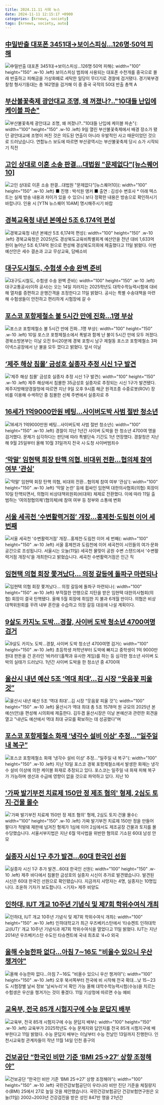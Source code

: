 ```yaml
---
title: 2024.11.11 사회 뉴스
date: 2024-11-11 12:15:17 +0900
categories: [krnews, society]
tags: [krnews, society, auto]
---
```

## [中밀반출 대포폰 3451대→보이스피싱…126명·50억 피해](https://n.news.naver.com/mnews/article/003/0012895491)

![中밀반출 대포폰 3451대→보이스피싱…126명·50억 피해](https://mimgnews.pstatic.net/image/origin/003/2024/11/11/12895491.jpg?type=nf220_150){: width="100" height="150" .w-10 .left}
보이스피싱 범죄에 사용되는 대포폰 수천개를 중국으로 몰래 반출하고 피해금을 가상화폐로 세탁한 일당이 무더기로 경찰에 검거됐다. 경기북부경찰청 형사기동대는 총 162명을 검거해 이 중 중국 국적의 50대 반출 총책 A

## [부산불꽃축제 광안대교 조명,  왜 꺼졌나?.."10대들 난입에 케이블 파손"](https://n.news.naver.com/mnews/article/660/0000072611)

![부산불꽃축제 광안대교 조명,  왜 꺼졌나?.."10대들 난입에 케이블 파손"](https://mimgnews.pstatic.net/image/origin/660/2024/11/10/72611.jpg?type=nf220_150){: width="100" height="150" .w-10 .left}
9일 열린 부산불꽃축제에서 배경 장소가 됐던 광안대교에 조명이 꺼진 것은 의도된 연출이 아니라 우발적인 사고 때문이었던 것으로 드러났습니다. 연합뉴스 보도에 따르면 부산광역시는 부산불꽃축제 당시 쇼가 시작되기 직전

## [고인 상대로 이혼 소송 판결...대법원 "문제없다"[뉴스퀘어10]](https://n.news.naver.com/mnews/article/052/0002112026)

![고인 상대로 이혼 소송 판결...대법원 "문제없다"[뉴스퀘어10]](https://mimgnews.pstatic.net/image/origin/052/2024/11/11/2112026.jpg?type=nf220_150){: width="100" height="150" .w-10 .left}
■ 진행 : 박석원 앵커 ■ 출연 : 김성수 변호사 * 아래 텍스트는 실제 방송 내용과 차이가 있을 수 있으니 보다 정확한 내용은 방송으로 확인하시기 바랍니다. 인용 시 [YTN 뉴스퀘어 10AM] 명시해주시기 바랍

## [경북교육청 내년 본예산 5조 6,174억 편성](https://n.news.naver.com/mnews/article/469/0000832576)

![경북교육청 내년 본예산 5조 6,174억 편성](https://mimgnews.pstatic.net/image/origin/469/2024/11/11/832576.jpg?type=nf220_150){: width="100" height="150" .w-10 .left}
경북교육청은 2025년도 경상북도교육비특별회계 예산안을 전년 대비 1,633억 원이 늘어난 5조 6,174억 원으로 편성해 경상북도의회에 제출했다고 11일 밝혔다. 이번 예산안은 세수 결손과 고교 무상교육, 담배소비

## [대구도시철도, 수험생 수송 완벽 준비](https://n.news.naver.com/mnews/article/014/0005265927)

![대구도시철도, 수험생 수송 완벽 준비](https://mimgnews.pstatic.net/image/origin/014/2024/11/11/5265927.jpg?type=nf220_150){: width="100" height="150" .w-10 .left}
대구교통공사(이하 공사)는 오는 14일 치러지는 2025학년도 대학수학능력시험에 대비해 열차를 증편하고 운행간격을 조정한다고 11일 밝혔다. 공사는 특별 수송대책을 마련해 수험생들이 안전하고 편리하게 시험장에 갈 수

## [포스코 포항제철소 불 5시간 만에 진화…1명 부상](https://n.news.naver.com/mnews/article/016/0002386129)

![포스코 포항제철소 불 5시간 만에 진화…1명 부상](https://mimgnews.pstatic.net/image/origin/016/2024/11/10/2386129.jpg?type=nf220_150){: width="100" height="150" .w-10 .left}
10일 포스코 포항제철소에서 폭발과 함께 난 불이 5시간 만에 모두 꺼졌다. 경북소방본부는 이날 오전 9시20분께 경북 포항시 남구 제철동 포스코 포항제철소 3파이넥스공장에서 난 불을 모두 껐다고 밝혔다. 앞서 이날

## [‘제주 해상 침몰’ 금성호 실종자 추정 시신 1구 발견](https://n.news.naver.com/mnews/article/020/0003597187)

![‘제주 해상 침몰’ 금성호 실종자 추정 시신 1구 발견](https://mimgnews.pstatic.net/image/origin/020/2024/11/10/3597187.jpg?type=nf220_150){: width="100" height="150" .w-10 .left}
제주 해상에서 침몰한 35금성호 실종자로 추정되는 시신 1구가 발견됐다. 제주지방해양경찰청에 따르면 지난 9일 오후 9시쯤 해군 원격조종 수중로봇(ROV) 장비를 이용해 수색하던 중 침몰한 선체 주변에서 실종자로 추

## [16세가 1억9000만원 베팅…사이버도박 사범 절반 청소년](https://n.news.naver.com/mnews/article/016/0002386214)

![16세가 1억9000만원 베팅…사이버도박 사범 절반 청소년](https://mimgnews.pstatic.net/image/origin/016/2024/11/10/2386214.jpg?type=nf220_150){: width="100" height="150" .w-10 .left}
경찰이 지난 1년간 사이버 도박을 한 청소년 4700여 명을 검거했다. 문제가 심각하다는 판단에 따라 특별단속 기간도 1년 연장했다. 경찰청은 지난해 9월 25일부터 올해 10월 31일까지 전국 시·도청 사이버범죄수

## [‘막말’ 임현택 회장 탄핵 의협, 비대위 전환…협의체 참여 여부 ‘관심’](https://n.news.naver.com/mnews/article/028/0002715523)

![‘막말’ 임현택 회장 탄핵 의협, 비대위 전환…협의체 참여 여부 ‘관심’](https://mimgnews.pstatic.net/image/origin/028/2024/11/10/2715523.jpg?type=nf220_150){: width="100" height="150" .w-10 .left}
‘막말 논란’ 등에 휩싸인 임현택 대한의사협회(의협) 회장이 10일 탄핵되면서, 의협이 비상대책위원회(비대위) 체제로 전환했다. 이에 따라 11일 출범하는 ‘여의정협의체’(협의체)에 참여 여부 등 정부와 소통에 변화

## [서울 세곡천 ‘수변활력거점’ 개장…홍제천·도림천 이어 세 번째](https://n.news.naver.com/mnews/article/056/0011835362)

![서울 세곡천 ‘수변활력거점’ 개장…홍제천·도림천 이어 세 번째](https://mimgnews.pstatic.net/image/origin/056/2024/11/11/11835362.jpg?type=nf220_150){: width="100" height="150" .w-10 .left}
서울 홍제천과 도림천에 이어 세곡천이 시민들의 여가·문화 공간으로 조성됩니다. 서울시는 오늘(11일) 세곡천 물맞이 공원 수변 스탠드에서 ‘수변활력거점 개장식’을 개최한다고 밝혔습니다. 세곡천 수변활력거점은 인근 직

## [임현택 의협 회장 쫓겨났다… 의정 갈등에 돌파구 마련되나](https://n.news.naver.com/mnews/article/469/0000832531)

![임현택 의협 회장 쫓겨났다… 의정 갈등에 돌파구 마련되나](https://mimgnews.pstatic.net/image/origin/469/2024/11/11/832531.jpg?type=nf220_150){: width="100" height="150" .w-10 .left}
부적절한 언행으로 지탄을 받은 임현택 대한의사협회(의협) 회장이 결국 탄핵됐다. 올해 5월 회장에 취임한 지 불과 6개월 만이다. 의협은 비상대책위원회를 꾸려 내부 혼란을 수습하고 의정 갈등 대응에 나설 계획이다.

## [9살도 카지노 도박…경찰, 사이버 도박 청소년 4700여명 검거](https://n.news.naver.com/mnews/article/081/0003493878)

![9살도 카지노 도박…경찰, 사이버 도박 청소년 4700여명 검거](https://mimgnews.pstatic.net/image/origin/081/2024/11/10/3493878.jpg?type=nf220_150){: width="100" height="150" .w-10 .left}
초등학생 저학년부터 도박에 빠지고 중학생이 1억 9000만원대 판돈을 건 온라인 ‘바카라’(홀짝과 유사한 게임)를 하는 등 심각한 청소년 사이버 도박의 실태가 드러났다. 1년간 사이버 도박을 한 청소년 중 4700여

## [울산시 내년 예산 5조 ‘역대 최대’…김 시장 “웃음꽃 피울 것”](https://n.news.naver.com/mnews/article/421/0007898957)

![울산시 내년 예산 5조 ‘역대 최대’…김 시장 “웃음꽃 피울 것”](https://mimgnews.pstatic.net/image/origin/421/2024/11/11/7898957.jpg?type=nf220_150){: width="100" height="150" .w-10 .left}
울산시가 역대 최대 총 5조 1578억 원 규모의 2025년 본예산(안)을 편성해 시의회에 제출한다. 김두겸 울산시장은 이날 본예산과 관련한 회견을 열고 "내년도 예산에서 역대 최대 규모를 확보하는 데 성공했다"며

## [포스코 포항제철소 화재 ‘냉각수 설비 이상’ 추정…“일주일 내 복구”](https://n.news.naver.com/mnews/article/018/0005882384)

![포스코 포항제철소 화재 ‘냉각수 설비 이상’ 추정…“일주일 내 복구”](https://mimgnews.pstatic.net/image/origin/018/2024/11/11/5882384.jpg?type=nf220_150){: width="100" height="150" .w-10 .left}
지난 10일 포스코 경북 포항제철소에서 발생한 화재는 냉각수 설비 이상에 의한 케이블 화재로 추정되고 있다. 포스코는 일주일 내 화재 피해 복구가 가능하며 생산과 수급에 영향이 없을 것으로 파악하고 있다. 지난 10

## ['가짜 발기부전 치료제 150만 정 제조 혐의' 형제, 2심도 토지·건물 몰수](https://n.news.naver.com/mnews/article/214/0001385733)

!['가짜 발기부전 치료제 150만 정 제조 혐의' 형제, 2심도 토지·건물 몰수](https://mimgnews.pstatic.net/image/origin/214/2024/11/11/1385733.jpg?type=nf220_150){: width="100" height="150" .w-10 .left}
가짜 발기부전 치료제 150만 정을 만들어 팔다가 적발돼 재판에 넘겨진 형제가 1심에 이어 2심에서도 제조공장 건물과 토지를 몰수당했습니다. 서울서부지법은 지난 6월 약사법을 위반한 혐의로 기소된 60대 남성 안 모

## [실종자 시신 1구 추가 발견…60대 한국인 선원](https://n.news.naver.com/mnews/article/055/0001205026)

![실종자 시신 1구 추가 발견…60대 한국인 선원](https://mimgnews.pstatic.net/image/origin/055/2024/11/11/1205026.jpg?type=nf220_150){: width="100" height="150" .w-10 .left}
제주 바다에서 침몰한 금성호의 실종자 시신이 추가로 발견됐습니다. 발견된 시신은 60대 한국인 선원으로 확인됐습니다. 지금까지 사망자는 4명, 실종자는 10명입니다. 조윤하 기자가 보도합니다. <기자> 제주 비양도

## [인하대, IUT 개교 10주년 기념식 및 제7회 학위수여식 개최](https://n.news.naver.com/mnews/article/011/0004413573)

![인하대, IUT 개교 10주년 기념식 및 제7회 학위수여식 개최](https://mimgnews.pstatic.net/image/origin/011/2024/11/11/4413573.jpg?type=nf220_150){: width="100" height="150" .w-10 .left}
인하대학교가 최근 우즈베키스탄에서 ‘타슈켄트 인하대학교(IUT)’ 개교 10주년 기념식과 제7회 학위수여식을 열었다고 11일 밝혔다. IUT는 지난 2014년 우즈베키스탄 수도인 타슈켄트에 국내 최초로 ‘4+0 외국

## [올해 수능한파 없다…아침 7∼16도 "비올수 있으니 우산 챙겨야"](https://n.news.naver.com/mnews/article/001/0015037694)

![올해 수능한파 없다…아침 7∼16도 "비올수 있으니 우산 챙겨야"](https://mimgnews.pstatic.net/image/origin/001/2024/11/11/15037694.jpg?type=nf220_150){: width="100" height="150" .w-10 .left}
오후 북서쪽부터 전국에 비 시작해 전국 확대…낮 15∼23도 시험장별 날씨 정보 '날씨누리'서 확인 가능 올해 대학수학능력시험(수능)을 치르는 수험생은 우산을 챙겨가는 것이 좋겠다. 11일 기상청에 따르면 수능 예비

## [교육부, 전국 85개 시험지구에 수능 문답지 배부](https://n.news.naver.com/mnews/article/018/0005882320)

![교육부, 전국 85개 시험지구에 수능 문답지 배부](https://mimgnews.pstatic.net/image/origin/018/2024/11/11/5882320.jpg?type=nf220_150){: width="100" height="150" .w-10 .left}
교육부가 2025학년도 수능 문제지와 답안지를 전국 85개 시험지구에 배부한다고 11일 밝혔다. 수능 문답지 배부는 이날부터 수능 전날인 13일까지 진행한다. 인천시교육청 관계자들이 작년 11월 14일 인천 중구의

## [건보공단 “한국인 비만 기준 ‘BMI 25→27’ 상향 조정해야”](https://n.news.naver.com/mnews/article/056/0011835270)

![건보공단 “한국인 비만 기준 ‘BMI 25→27’ 상향 조정해야”](https://mimgnews.pstatic.net/image/origin/056/2024/11/11/11835270.jpg?type=nf220_150){: width="100" height="150" .w-10 .left}
국민건강보험공단이 우리나라 비만 진단 기준을 체질량지수(BMI) 25에서 27로 높일 것을 제안했습니다. 국민건강보험공단 건강보험연구원은 오늘(11일) 2002~2003년 건강검진을 받은 성인 847만 명을 21년간

